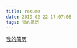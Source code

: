 ```yaml
---
title: resume
date: 2019-02-22 17:07:06
tags: 我的简历
---
```


[我的简历](<http://yjjtt.top/resume/index.html>)

